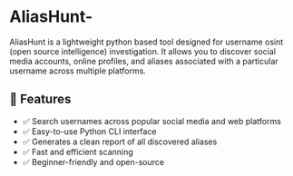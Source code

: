 # AliasHunt-
AliasHunt is a lightweight python based tool designed for username osint (open source intelligence) investigation. It allows you to discover social media accounts, online profiles, and aliases associated with a particular username across multiple platforms.


## 🔹 Features

- ✅ Search usernames across popular social media and web platforms  
- ✅ Easy-to-use Python CLI interface  
- ✅ Generates a clean report of all discovered aliases  
- ✅ Fast and efficient scanning  
- ✅ Beginner-friendly and open-source  
